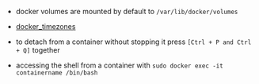 - docker volumes are mounted by default to ```/var/lib/docker/volumes```

- [docker_timezones](https://github.com/voulix/selfhosted-simplified/blob/main/docker_timezones)

- to detach from a container without stopping it press ```[Ctrl + P and Ctrl + Q]``` together

- accessing the shell from a container with ```sudo docker exec -it containername /bin/bash```
